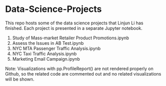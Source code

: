 # Data-Science-Projects
This repo hosts some of the data science projects that Linjun Li has finished. Each project is presented in a separate Jupyter notebook.

1. Study of Mass-market Retailer Product Promotions.ipynb
2. Assess the Issues in AB Test.ipynb
3. NYC MTA Passenger Traffic Analysis.ipynb
4. NYC Taxi Traffic Analysis.ipynb
5. Marketing Email Campaign.ipynb

Note: 
Visualizations with pp.ProfileReport() are not rendered properly on Github, so the related code are commented out and no related visualizations will be shown.
